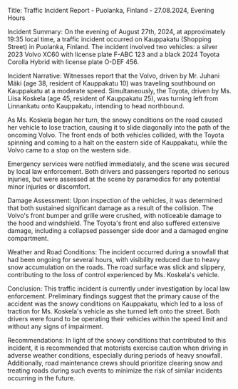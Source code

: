  Title: Traffic Incident Report - Puolanka, Finland - 27.08.2024, Evening Hours

Incident Summary:
On the evening of August 27th, 2024, at approximately 19:35 local time, a traffic incident occurred on Kauppakatu (Shopping Street) in Puolanka, Finland. The incident involved two vehicles: a silver 2023 Volvo XC60 with license plate F-ABC 123 and a black 2024 Toyota Corolla Hybrid with license plate O-DEF 456.

Incident Narrative:
Witnesses report that the Volvo, driven by Mr. Juhani Mäki (age 38, resident of Kauppakatu 10) was traveling southbound on Kauppakatu at a moderate speed. Simultaneously, the Toyota, driven by Ms. Liisa Koskela (age 45, resident of Kauppakatu 25), was turning left from Linnankatu onto Kauppakatu, intending to head northbound.

As Ms. Koskela began her turn, the snowy conditions on the road caused her vehicle to lose traction, causing it to slide diagonally into the path of the oncoming Volvo. The front ends of both vehicles collided, with the Toyota spinning and coming to a halt on the eastern side of Kauppakatu, while the Volvo came to a stop on the western side.

Emergency services were notified immediately, and the scene was secured by local law enforcement. Both drivers and passengers reported no serious injuries, but were assessed at the scene by paramedics for any potential minor injuries or discomfort.

Damage Assessment:
Upon inspection of the vehicles, it was determined that both sustained significant damage as a result of the collision. The Volvo's front bumper and grille were crushed, with noticeable damage to the hood and windshield. The Toyota's front end also suffered extensive damage, including a collapsed passenger side door and a damaged engine compartment.

Weather and Road Conditions:
The incident occurred during a snowfall that had been ongoing for several hours, with visibility reduced due to heavy snow accumulation on the roads. The road surface was slick and slippery, contributing to the loss of control experienced by Ms. Koskela's vehicle.

Conclusion:
This traffic incident is currently under investigation by local law enforcement. Preliminary findings suggest that the primary cause of the accident was the snowy conditions on Kauppakatu, which led to a loss of traction for Ms. Koskela's vehicle as she turned left onto the street. Both drivers were found to be operating their vehicles within the speed limit and without any signs of impairment.

Recommendations:
In light of the snowy conditions that contributed to this incident, it is recommended that motorists exercise caution when driving in adverse weather conditions, especially during periods of heavy snowfall. Additionally, road maintenance crews should prioritize clearing snow and treating roads during such events to minimize the risk of similar incidents occurring in the future.
